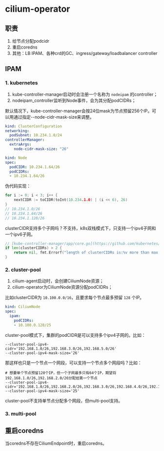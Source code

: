 # cilium-operator

## 职责

1. 给节点分配podcidr
2. 重启coredns
3. 其他：LB IPAM、各种crd的GC、ingress/gateway/loadbalancer controller

## IPAM

### 1. kubernetes

1. kube-controller-manager启动时会注册一个名称为 `nodeipam` 的controller；
2. nodeipam_controller监听到Node事件，会为其分配podCIDRs；

默认情况下，kube-controller-manager会按24位mask为节点预留256个IP。可以用通过指定--node-cidr-mask-size来调整。

```yaml
kind: ClusterConfiguration
networking:
  podSubnet: 10.234.1.0/24
controllerManager:
  extraArgs:
    node-cidr-mask-size: "26"
```

```yaml
kind: Node
spec:
  podCIDR: 10.234.1.64/26
  podCIDRs:
  - 10.234.1.64/26
```

伪代码实现：

```go
for i := 0; i < 3; i++ {
    nextCIDR := toCIDR(toInt(10.234.1.0) | (i << 6), 26)
}
// 10.234.1.0/26
// 10.234.1.64/26
// 10.234.1.128/26
```

clusterCIDR支持多个子网吗？不支持，k8s双栈模式下，只支持一个ipv4子网和一个ipv6子网。

```go
// [kube-controller-manager/app/core.go](https://github.com/kubernetes/kubernetes/blob/master/cmd/kube-controller-manager/app/core.go#L809)
if len(clusterCIDRs) > 2 {
    return nil, fmt.Errorf("length of clusterCIDRs is:%v more than max allowed of 2", len(clusterCIDRs))
}
```

### 2. cluster-pool

1. cilium-agent启动时，会创建CiliumNode资源；
2. cilium-operator为CiliumNode资源分配podCIDRs；

比如clusterCIDR为 `10.100.0.0/16`，且要求每个节点最多预留 `128` 个IP。

```yaml
kind: CiliumNode
spec:
  ipam:
    podCIDRs:
    - 10.100.0.128/25
```

cluster-pool模式下，集群的podCIDR是可以支持多个ipv4子网的。比如：

```
--cluster-pool-ipv4-cidr='192.168.1.0/26,192.168.3.0/26,192.168.5.0/26'
--cluster-pool-ipv4-mask-size='26'
```

那这样也只是一个节点一个网段，可以支持一个节点多个网段吗？比如：

```
# 想要单个节点预留128个IP，但一个子网最多只有64个IP，期望将192.168.1.0/26,192.168.2.0/26分配给第一个节点
--cluster-pool-ipv4-cidr='192.168.1.0/26,192.168.2.0/26,192.168.3.0/26,192.168.4.0/26,192.168.5.0/26,192.168.6.0/26'
--cluster-pool-ipv4-mask-size='25'
```

cluster-pool不支持单节点分配多个网段，但multi-pool支持。

### 3. multi-pool

## 重启coredns

当coredns不存在CiliumEndpoint时，重启coredns。
